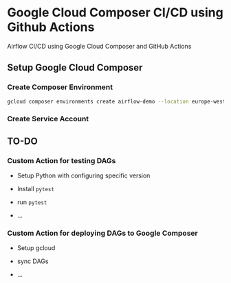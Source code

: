 # Google Cloud Composer CI/CD using Github Actions

Airflow CI/CD using Google Cloud Composer and GitHub Actions

## Setup Google Cloud Composer

### Create Composer Environment

```bash
gcloud composer environments create airflow-demo --location europe-west1
```

### Create Service Account

## TO-DO

### Custom Action for testing DAGs

* Setup Python with configuring specific version

* Install `pytest`

* run `pytest`

* ...

### Custom Action for deploying DAGs to Google Composer

* Setup gcloud

* sync DAGs 

* ...

